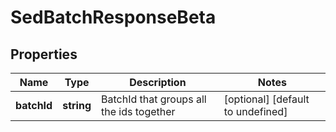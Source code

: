 # SedBatchResponseBeta

## Properties

Name | Type | Description | Notes
------------ | ------------- | ------------- | -------------
**batchId** | **string** | BatchId that groups all the ids together | [optional] [default to undefined]

